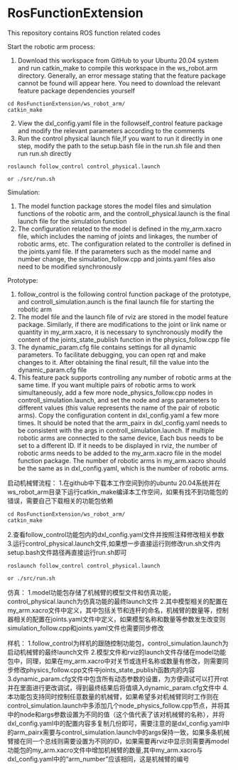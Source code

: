 # RosFunctionExtension
This repository contains ROS function related codes

Start the robotic arm process:
1. Download this workspace from GitHub to your Ubuntu 20.04 system and run catkin_make to compile this workspace in the ws_robot.arm directory. Generally, an error message stating that the feature package cannot be found will appear here. You need to download the relevant feature package dependencies yourself

```git clone git@github.com:Jacode-Robotics/RosFunctionExtension.git
cd RosFunctionExtension/ws_robot_arm/
catkin_make
```
2. View the dxl_config.yaml file in the followself_control feature package and modify the relevant parameters according to the comments
3. Run the control physical launch file,If you want to run it directly in one step, modify the path to the setup.bash file in the run.sh file and then run run.sh directly

```source ./devel/setup.bash
roslaunch follow_control control_physical.launch

or ./src/run.sh
```


Simulation:
1. The model function package stores the model files and simulation functions of the robotic arm, and the controll_physical.launch is the final launch file for the simulation function
2. The configuration related to the model is defined in the my_arm.xacro file, which includes the naming of joints and linkages, the number of robotic arms, etc. The configuration related to the controller is defined in the joints.yaml file. If the parameters such as the model name and number change, the simulation_follow.cpp and joints.yaml files also need to be modified synchronously


Prototype:
1. follow_control is the following control function package of the prototype, and controll_simulation.aunch is the final launch file for starting the robotic arm
2. The model file and the launch file of rviz are stored in the model feature package. Similarly, if there are modifications to the joint or link name or quantity in my_arm.xacro, it is necessary to synchronously modify the content of the joints_state_publish function in the physics_follow.cpp file
3. The dynamic_param.cfg file contains settings for all dynamic parameters. To facilitate debugging, you can open rqt and make changes to it. After obtaining the final result, fill the value into the dynamic_param.cfg file
4. This feature pack supports controlling any number of robotic arms at the same time. If you want multiple pairs of robotic arms to work simultaneously, add a few more node_physics_follow.cpp nodes in controll_simulation.launch, and set the node and args parameters to different values (this value represents the name of the pair of robotic arms). Copy the configuration content in dxl_config.yaml a few more times. It should be noted that the arm_pairx in dxl_config.yaml needs to be consistent with the args in controll_simulation.launch. If multiple robotic arms are connected to the same device, Each bus needs to be set to a different ID. If it needs to be displayed in rviz, the number of robotic arms needs to be added to the my_arm.xacro file in the model function package. The number of robotic arms in my_arm.xacro should be the same as in dxl_config.yaml, which is the number of robotic arms.




启动机械臂流程：
1.在github中下载本工作空间到你的ubuntu 20.04系统并在ws_robot_arm目录下运行catkin_make编译本工作空间，如果有找不到功能包的错误，需要自己下载相关的功能包依赖

```git clone git@github.com:Jacode-Robotics/RosFunctionExtension.git
cd RosFunctionExtension/ws_robot_arm/
catkin_make
```
2.查看follow_control功能包内的dxl_config.yaml文件并按照注释修改相关参数
3.运行control_physical.launch文件,如果想一步直接运行则修改run.sh文件内setup.bash文件路径再直接运行run.sh即可

```source ./devel/setup.bash
roslaunch follow_control control_physical.launch

or ./src/run.sh
```


仿真：
1.model功能包存储了机械臂的模型文件和仿真功能，control_physical.launch为仿真功能的最终launch文件
2.其中模型相关的配置在my_arm.xacro文件中定义，其中包括关节和连杆的命名，机械臂的数量等，控制器相关的配置在joints.yaml文件中定义，如果模型名称和数量等参数发生改变则simulation_follow.cpp和joints.yaml文件也需要同步修改


样机：
1.follow_control为样机的跟随控制功能包，control_simulation.launch为启动机械臂的最终launch文件
2.模型文件和rviz的launch文件存储在model功能包中，同理，如果在my_arm.xacro中对关节或连杆名称或数量有修改，则需要同步修改physics_follow.cpp文件中joints_state_publish函数内的内容
3.dynamic_param.cfg文件中包含所有动态参数的设置，为方便调试可以打开rqt并在里面进行更改调试，得到最终结果后将值填入dynamic_param.cfg文件中
4.本功能包支持同时控制任意数量的机械臂，如果希望多对机械臂同时工作则在control_simulation.launch中多添加几个node_physics_follow.cpp节点，并将其中的node和args参数设置为不同的值（这个值代表了该对机械臂的名称），并将dxl_config.yaml中的配置内容多复制几份即可，需要注意的是dxl_config.yaml中的arm_pairx需要与control_simulation.launch中的args保持一致，如果多条机械臂接在同一个总线则需要设置为不同的ID，如果需要再rviz中显示则需要再model功能包的my_arm.xacro文件中增加机械臂的数量,其中my_arm.xacro与dxl_config.yaml中的“arm_number”应该相同，这是机械臂的编号
